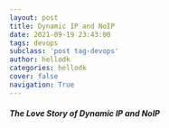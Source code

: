 ```yaml
---
layout: post
title: Dynamic IP and NoIP
date: 2021-09-19 23:43:00
tags: devops
subclass: 'post tag-devops'
author: hellodk
categories: hellodk
cover: false
navigation: True
---
```

##### The Love Story of Dynamic IP and NoIP